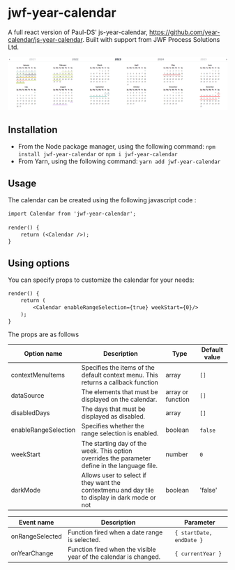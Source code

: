 # jwf-year-calendar

A full react version of Paul-DS' js-year-calendar, https://github.com/year-calendar/js-year-calendar. Built with support from JWF Process Solutions Ltd.

![](/calendar.png)

## Installation
- From the Node package manager, using the following command: `npm install jwf-year-calendar` or `npm i jwf-year-calendar`
- From Yarn, using the following command: `yarn add jwf-year-calendar`

## Usage

The calendar can be created using the following javascript code :
```
import Calendar from 'jwf-year-calendar';

render() {
    return (<Calendar />);
}
```

## Using options

You can specify props to customize the calendar for your needs:
```
render() {
    return (
        <Calendar enableRangeSelection={true} weekStart={0}/>
    );
}
```
The props are as follows

| Option name | Description | Type | Default value |
| ----------- | ----------- | ---- | ------------- |
| contextMenuItems | Specifies the items of the default context menu. This returns a callback function | array | `[]` |
| dataSource | The elements that must be displayed on the calendar. | array or function | `[]` |
| disabledDays | The days that must be displayed as disabled. | array | `[]` |
| enableRangeSelection | Specifies whether the range selection is enabled. | boolean | `false` |
| weekStart | The starting day of the week. This option overrides the parameter define in the language file. | number | `0` |
| darkMode | Allows user to select if they want the contextmenu and day tile to display in dark mode or not | boolean | 'false' | 

| Event name | Description | Parameter |
| ---------- | ----------- | --------- |
| onRangeSelected | Function fired when a date range is selected. | `{ startDate, endDate }` |
| onYearChange | Function fired when the visible year of the calendar is changed. | `{ currentYear }` |